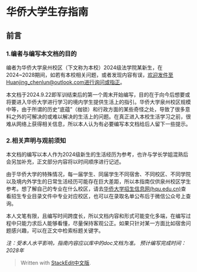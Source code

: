 # 华侨大学生存指南
## 前言
### 1.编者与编写本文档的目的
编者为华侨大学泉州校区（下文称为本校）2024级法学院某新生，在2024~2028期间，如若有本校相关问题，或者发现内容有误，欢迎发件至Huanjing_chenlun@outlook.com进行询问或指正。

本文档于2024.9.22即军训结束后的第一个周末开始编写，目的在于向今后想要或将要进入华侨大学进行学习的境内学生提供生活上的指引。华侨大学泉州校区规模中等，由于所谓的历史“底蕴”（枷锁）和行政方面的某些奇怪之处，导致了很多意料之外的可解决的或难以解决的生活上的问题。在真正进入本校生活学习之前，很难从网络上获得相关信息，所以本人认为有必要编写本文档给后人留下一些提示。


### 2.相关声明与观前须知
本文档的编写以本人作为2024级新生的生活经历为参考，也许与学长学姐混熟后会另加补充，正文部分内容将以时间顺序进行记述。

由于华侨大学的特殊情况，每一届学生、同届学生不同宿舍、不同校区、不同学院以及境内外学生的日常生活经历可能存在巨大差距，所以本指南仅供泉州校区学生参考。想了解自己的专业在什么校区，请去[华侨大学招生信息网(hqu.edu.cn)](https://zsc.hqu.edu.cn/index.htm)查看招生专业目录文件中专业对应校区，也可以在录取名单公布后于微信公众号上查询。

本人文笔有限，且编写时间跨度长，所以文档内容和形式可能变化多端，在编写过程中只能力求后人能够看懂，尽量保持客观公正。如果只针对某一方面比如宿舍问题感兴趣，可以在正文中检索标题关键字。

*注：受本人水平影响，指南内容应以库中的doc文档为准。*
*预计编写完成时间：2028年*
> Written with [StackEdit中文版](https://stackedit.cn/).
